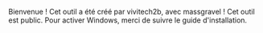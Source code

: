 Bienvenue !
Cet outil a été créé par vivitech2b, avec massgravel ! 
Cet outil est public.
Pour activer Windows, merci de suivre le guide d'installation.
